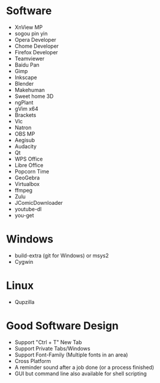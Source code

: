 Software
=====
* XnView MP
* sogou pin yin
* Opera Developer
* Chome Developer
* Firefox Developer
* Teamviewer
* Baidu Pan
* Gimp
* Inkscape
* Blender
* Makehuman
* Sweet home 3D
* ngPlant
* gVim x64
* Brackets
* Vlc
* Natron
* OBS MP
* Aegisub
* Audacity
* Qt
* WPS Office
* Libre Office
* Popcorn Time
* GeoGebra
* Virtualbox
* ffmpeg
* Zulu
* JComicDownloader
* youtube-dl
* you-get

Windows
=====
* build-extra (git for Windows) or msys2
* Cygwin

Linux
=====
* Qupzilla

Good Software Design
=====
* Support "Ctrl + T" New Tab
* Support Private Tabs/Windows
* Support Font-Family (Multiple fonts in an area)
* Cross Platform
* A reminder sound after a job done (or a process finished)
* GUI but command line also available for shell scripting
